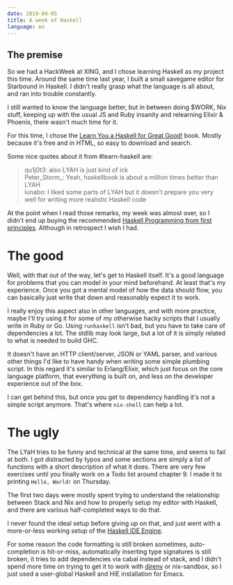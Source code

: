 ```yaml
---
date: 2019-04-05
title: A week of Haskell
language: en
---
```


## The premise

So we had a HackWeek at XING, and I chose learning Haskell as my project this
time. Around the same time last year, I built a small savegame editor for
Starbound in Haskell. I didn't really grasp what the language is all about,
and ran into trouble constantly.

I still wanted to know the language better, but in between doing $WORK, Nix
stuff, keeping up with the usual JS and Ruby insanity and relearning Elixir &
Phoenix, there wasn't much time for it.

For this time, I chose the
[Learn You a Haskell for Great Good!](http://learnyouahaskell.com)
book. Mostly because it's free and in HTML, so easy to download and search.

Some nice quotes about it from #learn-haskell are:

> qu1j0t3: also LYAH is just kind of ick  
> Peter\_Storm_: Yeah, haskellbook is about a million times better than LYAH  
> lunabo: I liked some parts of LYAH but it doesn't prepare you very well for writing more realistic Haskell code

At the point when I read those remarks, my week was almost over, so I didn't end up buying the recommended
[Haskell Programming from first principles](http://haskellbook.com/). Although in retrospect I wish I had.

# The good

Well, with that out of the way, let's get to Haskell itself. It's a good
language for problems that you can model in your mind beforehand. At least
that's my experience. Once you got a mental model of how the data should flow,
you can basically just write that down and reasonably expect it to work.

I really enjoy this aspect also in other languages, and with more practice,
maybe I'll try using it for some of my otherwise hacky scripts that I usually
write in Ruby or Go. Using `runhaskell` isn't bad, but you have to take care of
dependencies a lot. The stdlib may look large, but a lot of it is simply related
to what is needed to build GHC.

It doesn't have an HTTP client/server, JSON or YAML parser, and various other
things I'd like to have handy when writing some simple plumbing script.
In this regard it's similar to Erlang/Elixir, which just focus on the core
language platform, that everything is built on, and less on the developer
experience out of the box.

I can get behind this, but once you get to dependency handling it's not a simple
script anymore. That's where `nix-shell` can help a lot.

# The ugly

The LYaH tries to be funny and technical at the same time, and seems to fail at
both. I got distracted by typos and some sections are simply a list of functions
with a short description of what it does.
There are very few exercises until you finally work on a Todo list around
chapter 9. I made it to printing `Hello, World!` on Thursday.

The first two days were mostly spent trying to understand the relationship
between Stack and Nix and how to properly setup my editor with Haskell, and there
are various half-completed ways to do that.

I never found the ideal setup before giving up on that, and just went with a
more-or-less working setup of the
[Haskell IDE Engine](https://github.com/haskell/haskell-ide-engine#using-hie-with-spacemacs).

For some reason the code formatting is still broken sometimes, auto-completion
is hit-or-miss, automatically inserting type signatures is still broken, it
tries to add dependencies via cabal instead of stack, and I didn't spend more
time on trying to get it to work with
[direnv](https://direnv.net/) or nix-sandbox, so I just used a user-global
Haskell and HIE installation for Emacs.

